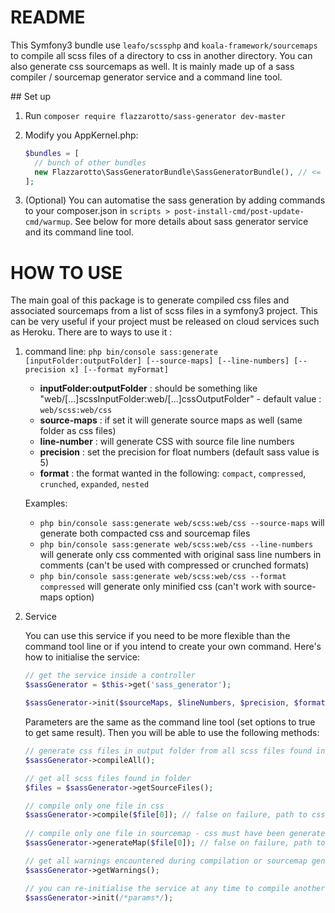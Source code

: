 README
======

This Symfony3 bundle use `leafo/scssphp` and `koala-framework/sourcemaps` to compile all scss files of a directory to
css in another directory. You can also generate css sourcemaps as well. It is mainly made up of a sass compiler / 
sourcemap generator service and a command line tool.
 
## Set up

1. Run `composer require flazzarotto/sass-generator dev-master`

2. Modify you AppKernel.php:

   ```php
   $bundles = [
     // bunch of other bundles
     new Flazzarotto\SassGeneratorBundle\SassGeneratorBundle(), // <= add this line
   ];
   ```

3. (Optional) You can automatise the sass generation by adding commands to your composer.json
in `scripts > post-install-cmd/post-update-cmd/warmup`. See below for more details about sass generator service and
its command line tool. 

HOW TO USE
==========
The main goal of this package is to generate compiled css files and associated sourcemaps from a list of scss files
in a symfony3 project. This can be very useful if your project must be released on cloud services such as Heroku.
There are to ways to use it :

1. command line: `php bin/console sass:generate [inputFolder:outputFolder] [--source-maps] [--line-numbers]
                    [--precision x] [--format myFormat]`
   
   * **inputFolder:outputFolder** : should be something like "web/[...]scssInputFolder:web/[...]cssOutputFolder" -
    default value : `web/scss:web/css`
   * **source-maps** : if set it will generate source maps as well (same folder as css files)
   * **line-number** : will generate CSS with source file line numbers
   * **precision** : set the precision for float numbers (default sass value is 5)
   * **format** : the format wanted in the following: `compact`, `compressed`, `crunched`, `expanded`, `nested`
   
   Examples:
   
   * `php bin/console sass:generate web/scss:web/css --source-maps` will generate both
    compacted css and sourcemap files
   * `php bin/console sass:generate web/scss:web/css --line-numbers` will generate only css commented with original
    sass line numbers in comments (can't be used with compressed or crunched formats)
   * `php bin/console sass:generate web/scss:web/css --format compressed` will generate only minified css (can't work
    with source-maps option)
   

2. Service 

   You can use this service if you need to be more flexible than the command tool line or if you intend to create your
   own command. Here's how to initialise the service:
   
   ```php
   // get the service inside a controller
   $sassGenerator = $this->get('sass_generator');
   
   $sassGenerator->init($sourceMaps, $lineNumbers, $precision, $format, "inputFolder:outputFolder");
   ```
   
   Parameters are the same as the command line tool (set options to true to get same result). Then you will be able to
   use the following methods:
   
   ```php
   // generate css files in output folder from all scss files found in input folder.
   $sassGenerator->compileAll();
   
   // get all scss files found in folder
   $files = $sassGenerator->getSourceFiles();
   
   // compile only one file in css
   $sassGenerator->compile($file[0]); // false on failure, path to css file on success
  
   // compile only one file in sourcemap - css must have been generated before 
   $sassGenerator->generateMap($file[0]); // false on failure, path to sourcemap file on success
   
   // get all warnings encountered during compilation or sourcemap generation
   $sassGenerator->getWarnings(); 
   
   // you can re-initialise the service at any time to compile another scss folder
   $sassGenerator->init(/*params*/); 
   ```